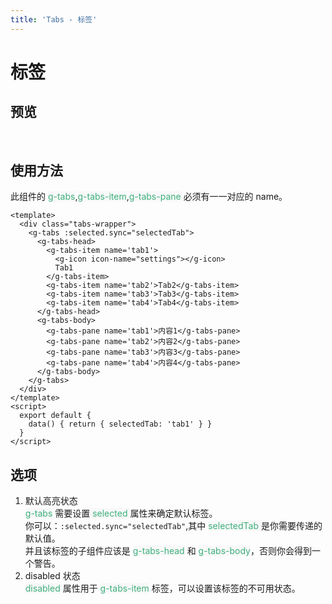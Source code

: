 ```yaml
---
title: 'Tabs - 标签'
---
```

# 标签
## 预览
&nbsp;
<ClientOnly>
  <tabs-demo></tabs-demo>
</ClientOnly>

## 使用方法
此组件的 <span style='color:#3eaf7c;background-color:#F8F8F8'>g-tabs</span>,<span style='color:#3eaf7c;background-color:#F8F8F8'>g-tabs-item</span>,<span style='color:#3eaf7c;background-color:#F8F8F8'>g-tabs-pane</span> 必须有一一对应的 name。
```vue
<template>
  <div class="tabs-wrapper">
    <g-tabs :selected.sync="selectedTab">
      <g-tabs-head>
        <g-tabs-item name='tab1'>
          <g-icon icon-name="settings"></g-icon>
          Tab1
        </g-tabs-item>
        <g-tabs-item name='tab2'>Tab2</g-tabs-item>
        <g-tabs-item name='tab3'>Tab3</g-tabs-item>
        <g-tabs-item name='tab4'>Tab4</g-tabs-item>
      </g-tabs-head>
      <g-tabs-body>
        <g-tabs-pane name='tab1'>内容1</g-tabs-pane>
        <g-tabs-pane name='tab2'>内容2</g-tabs-pane>
        <g-tabs-pane name='tab3'>内容3</g-tabs-pane>
        <g-tabs-pane name='tab4'>内容4</g-tabs-pane>
      </g-tabs-body>
    </g-tabs>
  </div>
</template>
<script>
  export default {
    data() { return { selectedTab: 'tab1' } }
  }
</script>
```

## 选项
1. 默认高亮状态\
<span style='color:#3eaf7c;background-color:#F8F8F8'>g-tabs</span> 需要设置<span style='color:#3eaf7c;background-color:#F8F8F8'> selected </span>属性来确定默认标签。  
你可以：`:selected.sync="selectedTab"`,其中 <span style='color:#3eaf7c;background-color:#F8F8F8'>selectedTab </span>是你需要传递的默认值。  
并且该标签的子组件应该是 <span style='color:#3eaf7c;background-color:#F8F8F8'>g-tabs-head</span> 和 <span style='color:#3eaf7c;background-color:#F8F8F8'>g-tabs-body</span>，否则你会得到一个警告。
2. disabled 状态\
 <span style='color:#3eaf7c;background-color:#F8F8F8'>disabled</span> 属性用于 <span style='color:#3eaf7c;background-color:#F8F8F8'>g-tabs-item</span> 标签，可以设置该标签的不可用状态。